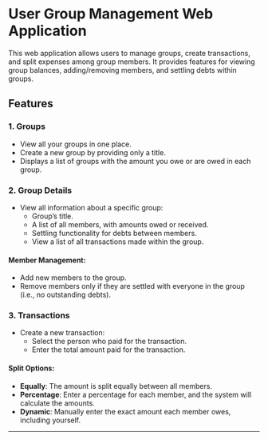 # User Group Management Web Application

This web application allows users to manage groups, create transactions, and split expenses among group members. It provides features for viewing group balances, adding/removing members, and settling debts within groups.

## Features

### 1. Groups
- View all your groups in one place.
- Create a new group by providing only a title.
- Displays a list of groups with the amount you owe or are owed in each group.
  
### 2. Group Details
- View all information about a specific group:
  - Group’s title.
  - A list of all members, with amounts owed or received.
  - Settling functionality for debts between members.
  - View a list of all transactions made within the group.
  
#### Member Management:
- Add new members to the group.
- Remove members only if they are settled with everyone in the group (i.e., no outstanding debts).

### 3. Transactions
- Create a new transaction:
  - Select the person who paid for the transaction.
  - Enter the total amount paid for the transaction.

#### Split Options:
- **Equally**: The amount is split equally between all members.
- **Percentage**: Enter a percentage for each member, and the system will calculate the amounts.
- **Dynamic**: Manually enter the exact amount each member owes, including yourself.

---
